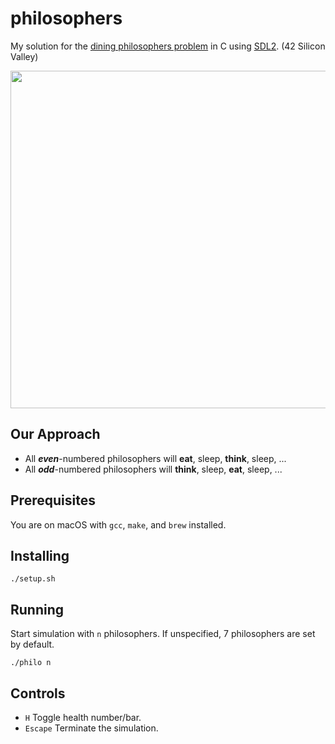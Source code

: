 # philosophers
My solution for the [dining philosophers problem](https://en.wikipedia.org/wiki/Dining_philosophers_problem) in C using [SDL2](https://www.libsdl.org/download-2.0.php). (42 Silicon Valley)

<p float="left">
  <img src="https://github.com/ashih42/philo/blob/master/Screenshots/philo.png" width="540" />
</p>

## Our Approach

* All ***even***-numbered philosophers will **eat**, sleep, **think**, sleep, ...
* All ***odd***-numbered philosophers will **think**, sleep, **eat**, sleep, ...

## Prerequisites

You are on macOS with `gcc`, `make`, and `brew` installed.

## Installing

```
./setup.sh
```

## Running

Start simulation with `n` philosophers.  If unspecified, 7 philosophers are set by default.

```
./philo n
```

## Controls

* `H` Toggle health number/bar.
* `Escape` Terminate the simulation.
